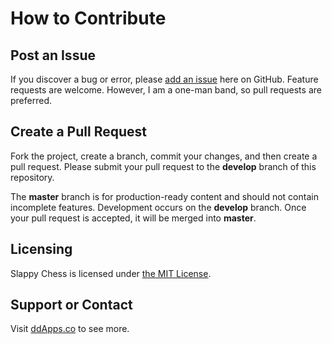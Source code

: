 # How to Contribute

## Post an Issue

If you discover a bug or error, please [add an issue](https://github.com/duliodenis/slappychess/issues) here on GitHub. Feature requests are welcome. However, I am a one-man band, so pull requests are preferred.


## Create a Pull Request

Fork the project, create a branch, commit your changes, and then create a pull request. Please submit your pull request to the **develop** branch of this repository.

The **master** branch is for production-ready content and should not contain incomplete features. Development occurs on the **develop** branch. Once your pull request is accepted, it will be merged into **master**.


## Licensing
Slappy Chess is licensed under [the MIT License](LICENSE).

## Support or Contact
Visit [ddApps.co](http://ddapps.co) to see more.